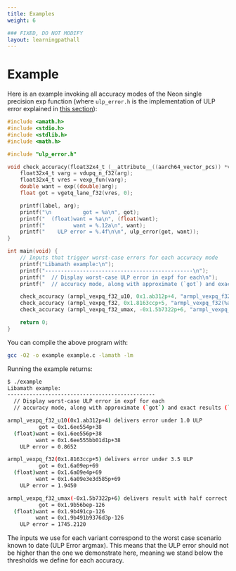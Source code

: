 ```yaml
---
title: Examples
weight: 6

### FIXED, DO NOT MODIFY
layout: learningpathall
---
```


# Example

Here is an example invoking all accuracy modes of the Neon single precision exp function (where `ulp_error.h` is the implementation of ULP error explained in [this section](/learning-paths/servers-and-cloud-computing/multi-accuracy-libamath/ulp-error/)):

```C { line_numbers = "true" } 
#include <amath.h>
#include <stdio.h>
#include <stdlib.h>
#include <math.h>

#include "ulp_error.h"

void check_accuracy(float32x4_t (__attribute__((aarch64_vector_pcs)) *vexp_fun)(float32x4_t), float arg, const char *label) {
    float32x4_t varg = vdupq_n_f32(arg);
    float32x4_t vres = vexp_fun(varg);
    double want = exp((double)arg);
    float got = vgetq_lane_f32(vres, 0);

    printf(label, arg);
    printf("\n          got = %a\n", got);
    printf("  (float)want = %a\n", (float)want);
    printf("         want = %.12a\n", want);
    printf("    ULP error = %.4f\n\n", ulp_error(got, want));
}

int main(void) {
    // Inputs that trigger worst-case errors for each accuracy mode
    printf("Libamath example:\n");
    printf("-----------------------------------------------\n");
    printf("  // Display worst-case ULP error in expf for each\n");
    printf("  // accuracy mode, along with approximate (`got`) and exact results (`want`)\n\n");

    check_accuracy (armpl_vexpq_f32_u10, 0x1.ab312p+4, "armpl_vexpq_f32_u10(%a) delivers error under 1.0 ULP");
    check_accuracy (armpl_vexpq_f32, 0x1.8163ccp+5, "armpl_vexpq_f32(%a) delivers error under 3.5 ULP");
    check_accuracy (armpl_vexpq_f32_umax, -0x1.5b7322p+6, "armpl_vexpq_f32_umax(%a) delivers result with half correct bits");

    return 0;
}
```

You can compile the above program with:
```bash
gcc -O2 -o example example.c -lamath -lm
```

Running the example returns:
```bash
$ ./example 
Libamath example:
-----------------------------------------------
  // Display worst-case ULP error in expf for each
  // accuracy mode, along with approximate (`got`) and exact results (`want`)

armpl_vexpq_f32_u10(0x1.ab312p+4) delivers error under 1.0 ULP
          got = 0x1.6ee554p+38
  (float)want = 0x1.6ee556p+38
         want = 0x1.6ee555bb01d1p+38
    ULP error = 0.8652

armpl_vexpq_f32(0x1.8163ccp+5) delivers error under 3.5 ULP
          got = 0x1.6a09ep+69
  (float)want = 0x1.6a09e4p+69
         want = 0x1.6a09e3e3d585p+69
    ULP error = 1.9450

armpl_vexpq_f32_umax(-0x1.5b7322p+6) delivers result with half correct bits
          got = 0x1.9b56bep-126
  (float)want = 0x1.9b491cp-126
         want = 0x1.9b491b9376d3p-126
    ULP error = 1745.2120
```

The inputs we use for each variant correspond to the worst case scenario known to date (ULP Error argmax).
This means that the ULP error should not be higher than the one we demonstrate here, meaning we stand below the thresholds we define for each accuracy.